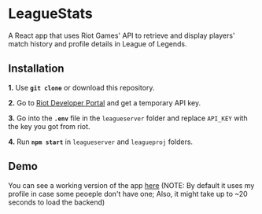# LeagueStats

A React app that uses Riot Games' API to retrieve and display players' match history and profile details in League of Legends.

## Installation

**1.** Use **`git clone`** or download this repository.

**2.** Go to [Riot Developer Portal](https://developer.riotgames.com) and get a temporary API key.

**3.** Go into the **`.env`** file in the `leagueserver` folder and replace `API_KEY` with the key you got from riot.

**4.** Run **`npm start`** in `leagueserver` and `leagueproj` folders.

## Demo
You can see a working version of the app [here](https://league-stats.netlify.app/) (NOTE: By default it uses my profile in case some peoeple don't have one; Also, it might take up to ~20 seconds to load the backend)
